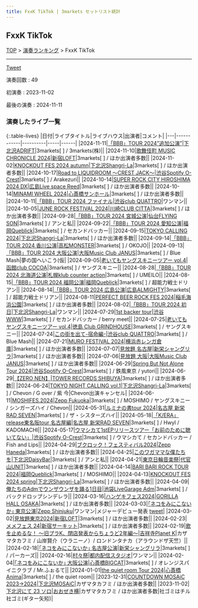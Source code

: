 ```yaml
---
title: FxxK TikTok | 3markets セットリスト統計
---
```

## FxxK TikTok


[TOP](/setlist/) > [演奏ランキング](songs.html) > FxxK TikTok

___

<a href="https://twitter.com/share?ref_src=twsrc%5Etfw" data-text="3markets[ ]セットリスト > FxxK TikTok" class="twitter-share-button" data-via="3markets" data-hashtags="3markets" data-related="3markets" data-show-count="false">Tweet</a>

演奏回数
: 49

初演奏
: 2023-11-02

最後の演奏
: 2024-11-11









### 演奏したライブ一覧

{:.table-lives}
|日付|ライブタイトル|ライブハウス|出演者|コメント|
|---|------------|----------|-----|------|
|<span class="nowrap">2024-11-11</span>|[「BBB」TOUR 2024”追加公演”](live156.html)|[下北沢ADRIFT](livehouse094.html)|3markets[ ] / 3markets(株)||
|<span class="nowrap">2024-11-10</span>|[歌舞伎町 MUSIC CHRONICLE 2024](live155.html)|[新宿LOFT](livehouse041.html)|3markets[ ] / ほか出演者多数||
|<span class="nowrap">2024-11-02</span>|[KNOCKOUT FES 2024 autumn](live154.html)|[下北沢Shangri-La](livehouse012.html)|3markets[ ] / ほか出演者多数||
|<span class="nowrap">2024-10-17</span>|[Road to LIQUIDROOM ～CREST JACK～](live153.html)|[渋谷Spotify O-Crest](livehouse008.html)|3markets[ ] / Arakezuri||
|<span class="nowrap">2024-10-14</span>|[SUPER ROCK CITY HIROSHIMA 2024 DX](live151.html)|[広島Live space Reed](livehouse093.html)|3markets[ ] / ほか出演者多数||
|<span class="nowrap">2024-10-14</span>|[MINAMI WHEEL 2024](live152.html)|[心斎橋サンホール](livehouse061.html)|3markets[ ] / ほか出演者多数||
|<span class="nowrap">2024-10-11</span>|[「BBB」TOUR 2024	ファイナル](live150.html)|[渋谷club QUATTRO](livehouse002.html)|ワンマン||
|<span class="nowrap">2024-10-05</span>|[JUNE ROCK FESTIVAL 2024](live149.html)|[川崎CLUB CITTA](livehouse045.html)|3markets[ ] / ほか出演者多数||
|<span class="nowrap">2024-09-28</span>|[「BBB」TOUR 2024 宮城公演](live147.html)|[仙台FLYING SON](livehouse018.html)|3markets[ ] / アンと私||
|<span class="nowrap">2024-09-22</span>|[「BBB」TOUR 2024 愛知公演](live146.html)|[福岡Queblick](livehouse054.html)|3markets[ ] / セカンドバッカー||
|<span class="nowrap">2024-09-15</span>|[TOKYO CALLING 2024](live145.html)|[下北沢Shangri-La](livehouse012.html)|3markets[ ] / ほか出演者多数||
|<span class="nowrap">2024-09-14</span>|[「BBB」TOUR 2024 香川公演](live144.html)|[高松MONSTER](livehouse092.html)|3markets[ ] / OKOJO||
|<span class="nowrap">2024-09-13</span>|[「BBB」TOUR 2024 大阪公演](live143.html)|[大阪Music Club JANUS](livehouse016.html)|3markets[ ] / Blue Mash|夢の国へいこう(仮|
|<span class="nowrap">2024-09-05</span>|[老いてもヤングスキニーツアー vol.4](live142.html)|[函館club COCOA](livehouse091.html)|3markets[ ] / ヤングスキニー||
|<span class="nowrap">2024-08-28</span>|[「BBB」TOUR 2024 北海道公演](live141.html)|[札幌klub counter action](livehouse090.html)|3markets[ ] / UMEILO||
|<span class="nowrap">2024-08-15</span>|[「BBB」TOUR 2024 福岡公演](live139.html)|[福岡Queblick](livehouse054.html)|3markets[ ] / 超能力戦士ドリアン||
|<span class="nowrap">2024-08-14</span>|[「BBB」TOUR 2024 広島公演](live138.html)|[広島ALMIGHTY](livehouse088.html)|3markets[ ] / 超能力戦士ドリアン||
|<span class="nowrap">2024-08-11</span>|[PERFECT BEER ROCK FES 2024](live137.html)|[稲毛海浜公園](livehouse087.html)|3markets[ ] / ほか出演者多数||
|<span class="nowrap">2024-08-02</span>|[「BBB」TOUR 2024	初日](live136.html)|[下北沢Shangri-La](livehouse012.html)|ワンマン||
|<span class="nowrap">2024-07-29</span>|[1st backer tour](live135.html)|[渋谷WWW](livehouse036.html)|3markets[ ] / セカンドバッカー / berry meet||
|<span class="nowrap">2024-07-25</span>|[老いてもヤングスキニーツアー vol.4](live133.html)|[徳島 Club GRINDHOUSE](livehouse085.html)|3markets[ ] / ヤングスキニー||
|<span class="nowrap">2024-07-24</span>|[この街を出て-宿命編-](live132.html)|[渋谷club QUATTRO](livehouse002.html)|3markets[ ] / Blue Mash||
|<span class="nowrap">2024-07-21</span>|[MURO FESTIVAL 2024](live131.html)|[横浜赤レンガ倉庫](livehouse062.html)|3markets[ ] / ほか出演者多数||
|<span class="nowrap">2024-07-07</span>|[見放題 名古屋](live130.html)|[新栄シャングリラ](livehouse071.html)|3markets[ ] / ほか出演者多数||
|<span class="nowrap">2024-07-06</span>|[見放題 大阪](live129.html)|[大阪Music Club JANUS](livehouse016.html)|3markets[ ] / ほか出演者多数||
|<span class="nowrap">2024-06-29</span>|[Spring But Not Alone Tour 2024](live127.html)|[渋谷Spotify O-Crest](livehouse008.html)|3markets[ ] / 鉄風東京 / yutori||
|<span class="nowrap">2024-06-29</span>|[【ZERO NEN】](live128.html)|[TOWER RECORDS SHIBUYA](livehouse084.html)|3markets[ ] / ほか出演者多数||
|<span class="nowrap">2024-06-24</span>|[TOKYO NIGHT CALLING vol.1](live126.html)|[下北沢Shangri-La](livehouse012.html)|3markets[ ] / Chevon / G over / 紫 今|Chevon出演キャンセル|
|<span class="nowrap">2024-06-11</span>|[MOSHIFES.2024](live124.html)|[Zepp Fukuoka](livehouse082.html)|3markets[ ] / MOSHIMO / ヤングスキニー / シンガーズハイ / Chevon||
|<span class="nowrap">2024-05-31</span>|[ルミナの書tour 2024](live122.html)|[名古屋 新栄RAD SEVEN](livehouse023.html)|3markets[ ] / ザ・シスターズハイ||
|<span class="nowrap">2024-05-18</span>|[「K/ERA」release東名阪tour 名古屋編](live120.html)|[名古屋 新栄RAD SEVEN](livehouse023.html)|3markets[ ] / Hwyl /  KADOMACHI||
|<span class="nowrap">2024-05-17</span>|[ウマシカて1stEPリリースツアー「お前のために聴いてない」](live119.html)|[渋谷Spotify O-Crest](livehouse008.html)|3markets[ ] / ウマシカて / セカンドバッカー / Fish and Lips||
|<span class="nowrap">2024-04-29</span>|[ブクロック！フェスティバル2024](live116.html)|[Zepp Haneda](livehouse077.html)|3markets[ ] / ほか出演者多数||
|<span class="nowrap">2024-04-25</span>|[このワガママな僕たちを](live115.html)|[下北沢DaisyBar](livehouse076.html)|3markets[ ] / アンと私||
|<span class="nowrap">2024-04-21</span>|[東京日輪音楽祭](live114.html)|[代官山UNIT](livehouse075.html)|3markets[ ] / ほか出演者多数||
|<span class="nowrap">2024-04-14</span>|[BARI BARI ROCK TOUR 2024](live113.html)|[福岡Queblick](livehouse054.html)|3markets[ ] / MOSHIMO||
|<span class="nowrap">2024-04-13</span>|[KNOCKOUT FES 2024 spring](live112.html)|[下北沢Shangri-La](livehouse012.html)|3markets[ ] / ほか出演者多数||
|<span class="nowrap">2024-04-09</span>|[俺たちのAdmでウンザウンザを踊る1日目](live111.html)|[池袋LiveGarage Adm](livehouse006.html)|3markets[ ] / バックドロップシンデレラ||
|<span class="nowrap">2024-03-16</span>|[ハンゲキフェス2024](live109.html)|[GORILLA HALL OSAKA](livehouse073.html)|3markets[ ] / ほか出演者多数||
|<span class="nowrap">2024-03-03</span>|[｢ネコをみにこないか｣ 東京公演](live108.html)|[Zepp Shinjuku](livehouse072.html)|ワンマン|メジャーデビュー発表 [tweet](https://twitter.com/3markets/status/1764265814885339622)|
|<span class="nowrap">2024-03-02</span>|[見放題東京2024](live107.html)|[新宿LOFT](livehouse041.html)|3markets[ ] / ほか出演者多数||
|<span class="nowrap">2024-02-23</span>|[メメフェス 24](live106.html)|[新宿サーキット](livehouse030.html)|3markets[ ] / ほか出演者多数||
|<span class="nowrap">2024-02-19</span>|[歌を止めるな！ 〜旧プラK、閉店発表からちょうど2年編〜](live105.html)|[吉祥寺Planet K](livehouse003.html)|カザマタカフミ / 山岸賢介（ウラニーノ）/ ロンドンタナカ（アラウンドザ天竺）||
|<span class="nowrap">2024-02-18</span>|[｢ネコをみにこないか｣ 名古屋公演](live103.html)|[新栄シャングリラ](livehouse071.html)|3markets[ ] / パーカーズ||
|<span class="nowrap">2024-02-16</span>|[村々祭](live104.html)|[都内配信スタジオ](livehouse070.html)|ワンマン||
|<span class="nowrap">2024-02-04</span>|[｢ネコをみにこないか｣ 大阪公演](live102.html)|[心斎橋BIGCAT](livehouse055.html)|3markets[ ] / オレンジスパイニクラブ / Mr.ふぉるて||
|<span class="nowrap">2024-01-01</span>|[the quiet room Tour 2024](live123.html)|[心斎橋Anima](livehouse081.html)|3markets[ ] / the quiet room||
|<span class="nowrap">2023-12-31</span>|[COUNTDOWN MOSAiC 2023→2024](live099.html)|[下北沢MOSAiC](livehouse011.html)|カザマタカフミ / ほか出演者多数||
|<span class="nowrap">2023-11-02</span>|[下北沢にて 23 ソロ](live092.html)|[おおぜき横](livehouse069.html)|カザマタカフミ / ほか出演者多数|社ゴミはチル社ゴミ(ギター矢矧)|



<script async src="https://platform.twitter.com/widgets.js" charset="utf-8"></script>